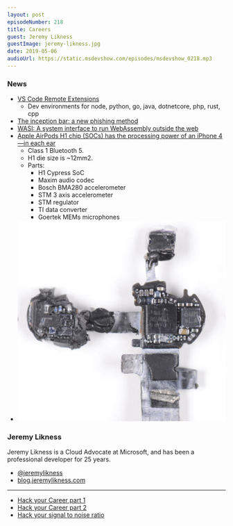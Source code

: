 ```yaml
---
layout: post
episodeNumber: 218
title: Careers
guest: Jeremy Likness
guestImage: jeremy-likness.jpg
date: 2019-05-06
audioUrl: https://static.msdevshow.com/episodes/msdevshow_0218.mp3
--- 
```


### News

 - [VS Code Remote Extensions](https://marketplace.visualstudio.com/items?itemName=ms-vscode-remote.vscode-remote-extensionpack)
    - Dev environments for node,
 python, go, java, dotnetcore, php, rust, cpp
 - [The inception bar: a new phishing method](https://jameshfisher.com/2019/04/27/the-inception-bar-a-new-phishing-method/)
 - [WASI: A system interface to run WebAssembly outside the web](https://hacks.mozilla.org/2019/03/standardizing-wasi-a-webassembly-system-interface/)
 - [Apple AirPods H1 chip (SOCs) has the processing power of an iPhone 4—in each ear](https://twitter.com/BrianRoemmele/status/1108450783865913344/photo/1)
     - Class 1 Bluetooth 5. 
     - H1 die size is ~12mm2. 
     - Parts: 
        - H1 Cypress SoC 
        - Maxim audio codec 
        - Bosch BMA280 accelerometer 
        - STM 3 axis accelerometer 
        - STM regulator 
        - TI data converter 
        - Goertek MEMs microphones
 - ![Inside of an airpod](airpod.jpg)

### Jeremy Likness 

Jeremy Likness is a Cloud Advocate at Microsoft, and has been a professional developer for 25 years.

 - [@jeremylikness](https://twitter.com/jeremylikness)
 - [blog.jeremylikness.com](https://blog.jeremylikness.com)

----------------------------------------------------------------------------

 - [Hack your Career part 1](https://blog.jeremylikness.com/hack-your-career-part-one-of-two-b0c25ef9d58f)
 - [Hack your Career part 2](https://blog.jeremylikness.com/hack-your-career-part-two-of-two-d1f0e5542553)
 - [Hack your signal to noise ratio](https://medium.com/that-conference/raise-your-signal-to-noise-ratio-333ebc8ec49d)
